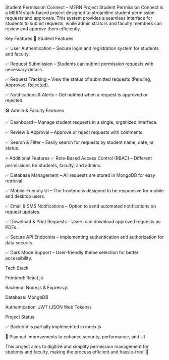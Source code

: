 Student Permission Connect – MERN Project
Student Permission Connect is a MERN stack-based project designed to streamline student permission requests and approvals. This system provides a seamless interface for students to submit requests, while administrators and faculty members can review and approve them efficiently.

Key Features
📝 Student Features

✅ User Authentication – Secure login and registration system for students and faculty.

✅ Request Submission – Students can submit permission requests with necessary details.

✅ Request Tracking – View the status of submitted requests (Pending, Approved, Rejected).

✅ Notifications & Alerts – Get notified when a request is approved or rejected.

🛠 Admin & Faculty Features

✅ Dashboard – Manage student requests in a single, organized interface.

✅ Review & Approval – Approve or reject requests with comments.

✅ Search & Filter – Easily search for requests by student name, date, or status.

⚡ Additional Features
✅ Role-Based Access Control (RBAC) – Different permissions for students, faculty, and admins.

✅ Database Management – All requests are stored in MongoDB for easy retrieval.

✅ Mobile-Friendly UI – The frontend is designed to be responsive for mobile and desktop users.

✅ Email & SMS Notifications – Option to send automated notifications on request updates.

✅ Download & Print Requests – Users can download approved requests as PDFs.

✅ Secure API Endpoints – Implementing authentication and authorization for data security.

✅ Dark Mode Support – User-friendly theme selection for better accessibility.

Tech Stack

Frontend: React.js

Backend: Node.js & Express.js

Database: MongoDB

Authentication: JWT (JSON Web Tokens)

Project Status

✅ Backend is partially implemented in index.js

🚀 Planned improvements to enhance security, performance, and UI

This project aims to digitize and simplify permission management for students and faculty, making the process efficient and hassle-free! 🎯
